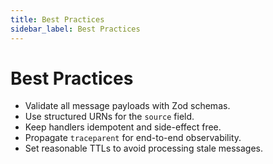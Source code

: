 ```yaml
---
title: Best Practices
sidebar_label: Best Practices
---
```


# Best Practices

- Validate all message payloads with Zod schemas.
- Use structured URNs for the `source` field.
- Keep handlers idempotent and side-effect free.
- Propagate `traceparent` for end-to-end observability.
- Set reasonable TTLs to avoid processing stale messages.

